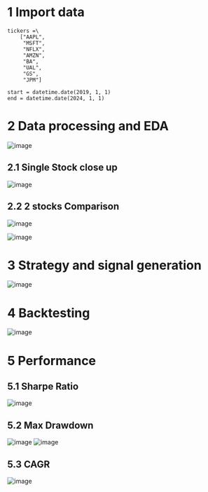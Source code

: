 # 1  Import data
```
tickers =\
    ["AAPL",
     "MSFT",
     "NFLX",
     "AMZN",
     "BA",
     "UAL",
     "GS",
     "JPM"]

start = datetime.date(2019, 1, 1)
end = datetime.date(2024, 1, 1)
 ```
# 2  Data processing and EDA
![image](https://github.com/Liangrui0431/Backtesting-sample/assets/56618096/6036a080-0899-4912-8edd-f9a2cf87220a)

## 2.1  Single Stock close up
![image](https://github.com/Liangrui0431/Backtesting-sample/assets/56618096/3e7ad046-ada9-4c9b-9152-0e7efb05947c)

## 2.2  2 stocks Comparison
![image](https://github.com/Liangrui0431/Backtesting-sample/assets/56618096/abdbc7cd-6c16-4cdb-9217-bd3862680cd1)

![image](https://github.com/Liangrui0431/Backtesting-sample/assets/56618096/974ef913-54be-4a85-b68d-c11461741945)

# 3  Strategy and signal generation
![image](https://github.com/Liangrui0431/Backtesting-sample/assets/56618096/153835f8-2709-4ab9-a6a9-b33a35d7062f)

# 4  Backtesting
![image](https://github.com/Liangrui0431/Backtesting-sample/assets/56618096/968d0ee0-e909-46fa-9172-cdc18ad743b8)

# 5  Performance
## 5.1  Sharpe Ratio
![image](https://github.com/Liangrui0431/Backtesting-sample/assets/56618096/55a860a1-c787-4a28-90ae-92ac630caed2)

## 5.2  Max Drawdown
![image](https://github.com/Liangrui0431/Backtesting-sample/assets/56618096/2c5e361b-1410-41af-997f-34b459ee3743)
![image](https://github.com/Liangrui0431/Backtesting-sample/assets/56618096/3fcf73ce-4c63-4029-921d-cafc13c66891)

## 5.3  CAGR
![image](https://github.com/Liangrui0431/Backtesting-sample/assets/56618096/cb1b88d0-d0c1-4a11-b187-8be79afd4c57)

